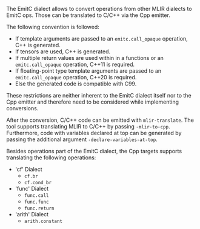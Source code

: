 The EmitC dialect allows to convert operations from other MLIR dialects to EmitC
ops. Those can be translated to C/C++ via the Cpp emitter.

The following convention is followed:

*   If template arguments are passed to an `emitc.call_opaque` operation, C++ is
    generated.
*   If tensors are used, C++ is generated.
*   If multiple return values are used within in a functions or an
    `emitc.call_opaque` operation, C++11 is required.
*   If floating-point type template arguments are passed to an `emitc.call_opaque`
    operation, C++20 is required.
*   Else the generated code is compatible with C99.

These restrictions are neither inherent to the EmitC dialect itself nor to the
Cpp emitter and therefore need to be considered while implementing conversions.

After the conversion, C/C++ code can be emitted with `mlir-translate`. The tool
supports translating MLIR to C/C++ by passing `-mlir-to-cpp`. Furthermore, code
with variables declared at top can be generated by passing the additional
argument `-declare-variables-at-top`.

Besides operations part of the EmitC dialect, the Cpp targets supports
translating the following operations:

*   'cf' Dialect
    *   `cf.br`
    *   `cf.cond_br`
*   'func' Dialect
    *   `func.call`
    *   `func.func`
    *   `func.return`
*   'arith' Dialect
    *   `arith.constant`

